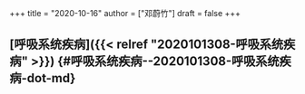 +++
title = "2020-10-16"
author = ["邓蔚竹"]
draft = false
+++

## [呼吸系统疾病]({{< relref "2020101308-呼吸系统疾病" >}}) {#呼吸系统疾病--2020101308-呼吸系统疾病-dot-md}